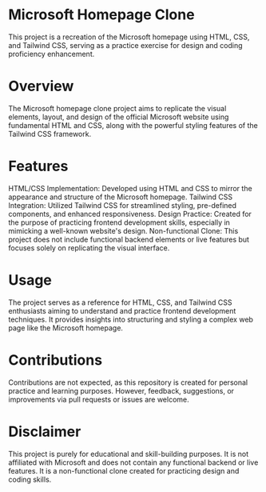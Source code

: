 # Microsoft Homepage Clone
This project is a recreation of the Microsoft homepage using HTML, CSS, and Tailwind CSS, serving as a practice exercise for design and coding proficiency enhancement.

# Overview
The Microsoft homepage clone project aims to replicate the visual elements, layout, and design of the official Microsoft website using fundamental HTML and CSS, along with the powerful styling features of the Tailwind CSS framework.

# Features
HTML/CSS Implementation: Developed using HTML and CSS to mirror the appearance and structure of the Microsoft homepage.
Tailwind CSS Integration: Utilized Tailwind CSS for streamlined styling, pre-defined components, and enhanced responsiveness.
Design Practice: Created for the purpose of practicing frontend development skills, especially in mimicking a well-known website's design.
Non-functional Clone: This project does not include functional backend elements or live features but focuses solely on replicating the visual interface.

# Usage
The project serves as a reference for HTML, CSS, and Tailwind CSS enthusiasts aiming to understand and practice frontend development techniques. It provides insights into structuring and styling a complex web page like the Microsoft homepage.

# Contributions
Contributions are not expected, as this repository is created for personal practice and learning purposes. However, feedback, suggestions, or improvements via pull requests or issues are welcome.

# Disclaimer
This project is purely for educational and skill-building purposes. It is not affiliated with Microsoft and does not contain any functional backend or live features. It is a non-functional clone created for practicing design and coding skills.

